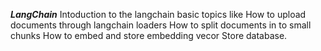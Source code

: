 ***LangChain***
Intoduction to the langchain basic topics like
How to upload documents through langchain loaders
How to split documents in to small chunks
How to embed and store embedding vecor Store database.
